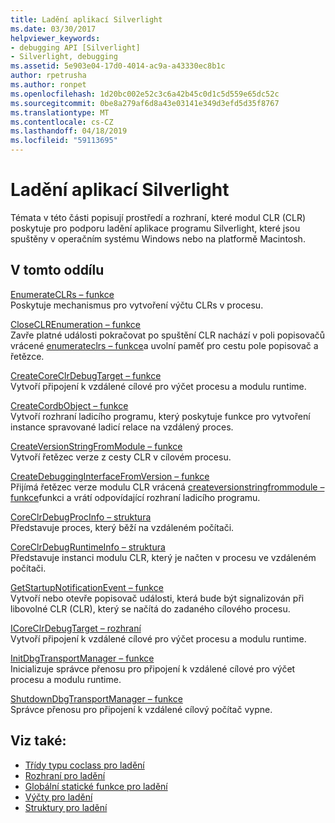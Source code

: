 ```yaml
---
title: Ladění aplikací Silverlight
ms.date: 03/30/2017
helpviewer_keywords:
- debugging API [Silverlight]
- Silverlight, debugging
ms.assetid: 5e903e04-17d0-4014-ac9a-a43330ec8b1c
author: rpetrusha
ms.author: ronpet
ms.openlocfilehash: 1d20bc002e52c3c6a42b45c0d1c5d559e65dc52c
ms.sourcegitcommit: 0be8a279af6d8a43e03141e349d3efd5d35f8767
ms.translationtype: MT
ms.contentlocale: cs-CZ
ms.lasthandoff: 04/18/2019
ms.locfileid: "59113695"
---
```

# <a name="silverlight-debugging"></a>Ladění aplikací Silverlight
Témata v této části popisují prostředí a rozhraní, které modul CLR (CLR) poskytuje pro podporu ladění aplikace programu Silverlight, které jsou spuštěny v operačním systému Windows nebo na platformě Macintosh.  
  
## <a name="in-this-section"></a>V tomto oddílu  
 [EnumerateCLRs – funkce](../../../../docs/framework/unmanaged-api/debugging/enumerateclrs-function.md)  
 Poskytuje mechanismus pro vytvoření výčtu CLRs v procesu.  
  
 [CloseCLREnumeration – funkce](../../../../docs/framework/unmanaged-api/debugging/closeclrenumeration-function.md)  
 Zavře platné události pokračovat po spuštění CLR nachází v poli popisovačů vrácené [enumerateclrs – funkce](../../../../docs/framework/unmanaged-api/debugging/enumerateclrs-function.md)a uvolní paměť pro cestu pole popisovač a řetězce.  
  
 [CreateCoreClrDebugTarget – funkce](../../../../docs/framework/unmanaged-api/debugging/createcoreclrdebugtarget-function.md)  
 Vytvoří připojení k vzdálené cílové pro výčet procesu a modulu runtime.  
  
 [CreateCordbObject – funkce](../../../../docs/framework/unmanaged-api/debugging/createcordbobject-function.md)  
 Vytvoří rozhraní ladicího programu, který poskytuje funkce pro vytvoření instance spravované ladicí relace na vzdálený proces.  
  
 [CreateVersionStringFromModule – funkce](../../../../docs/framework/unmanaged-api/debugging/createversionstringfrommodule-function.md)  
 Vytvoří řetězec verze z cesty CLR v cílovém procesu.  
  
 [CreateDebuggingInterfaceFromVersion – funkce](../../../../docs/framework/unmanaged-api/debugging/createdebugginginterfacefromversion-function-for-silverlight.md)  
 Přijímá řetězec verze modulu CLR vrácená [createversionstringfrommodule – funkce](../../../../docs/framework/unmanaged-api/debugging/createversionstringfrommodule-function.md)funkci a vrátí odpovídající rozhraní ladicího programu.  
  
 [CoreClrDebugProcInfo – struktura](../../../../docs/framework/unmanaged-api/debugging/coreclrdebugprocinfo-structure.md)  
 Představuje proces, který běží na vzdáleném počítači.  
  
 [CoreClrDebugRuntimeInfo – struktura](../../../../docs/framework/unmanaged-api/debugging/coreclrdebugruntimeinfo-structure.md)  
 Představuje instanci modulu CLR, který je načten v procesu ve vzdáleném počítači.  
  
 [GetStartupNotificationEvent – funkce](../../../../docs/framework/unmanaged-api/debugging/getstartupnotificationevent-function.md)  
 Vytvoří nebo otevře popisovač události, která bude být signalizován při libovolné CLR (CLR), který se načítá do zadaného cílového procesu.  
  
 [ICoreClrDebugTarget – rozhraní](../../../../docs/framework/unmanaged-api/debugging/icoreclrdebugtarget-interface.md)  
 Vytvoří připojení k vzdálené cílové pro výčet procesu a modulu runtime.  
  
 [InitDbgTransportManager – funkce](../../../../docs/framework/unmanaged-api/debugging/initdbgtransportmanager-function.md)  
 Inicializuje správce přenosu pro připojení k vzdálené cílové pro výčet procesu a modulu runtime.  
  
 [ShutdownDbgTransportManager – funkce](../../../../docs/framework/unmanaged-api/debugging/shutdowndbgtransportmanager-function.md)  
 Správce přenosu pro připojení k vzdálené cílový počítač vypne.  
  
## <a name="see-also"></a>Viz také:

- [Třídy typu coclass pro ladění](../../../../docs/framework/unmanaged-api/debugging/debugging-coclasses.md)
- [Rozhraní pro ladění](../../../../docs/framework/unmanaged-api/debugging/debugging-interfaces.md)
- [Globální statické funkce pro ladění](../../../../docs/framework/unmanaged-api/debugging/debugging-global-static-functions.md)
- [Výčty pro ladění](../../../../docs/framework/unmanaged-api/debugging/debugging-enumerations.md)
- [Struktury pro ladění](../../../../docs/framework/unmanaged-api/debugging/debugging-structures.md)
